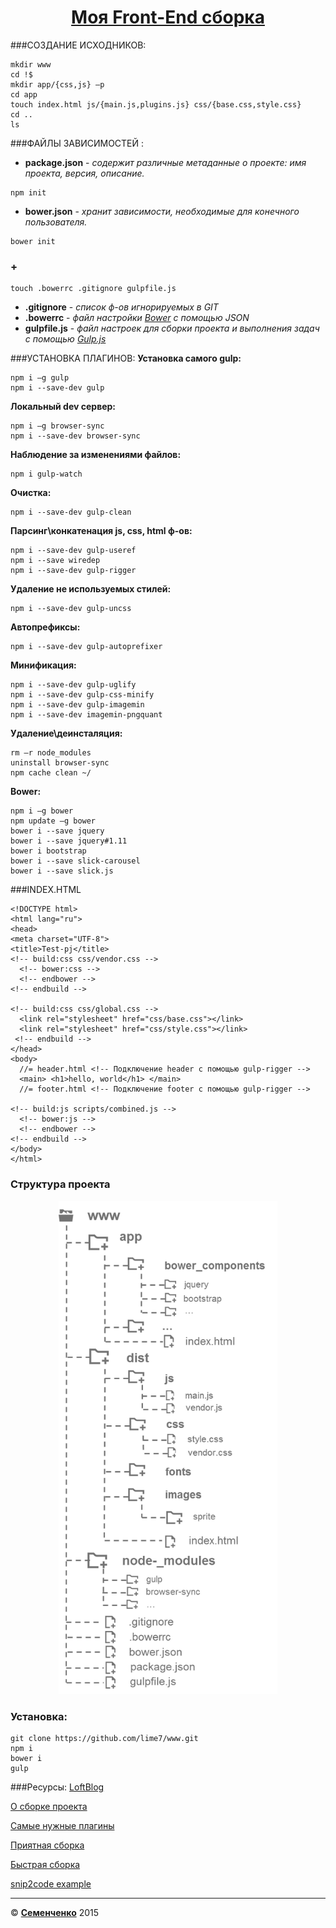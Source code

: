 <p><a href="https://github.com/lime7/www/blob/master/gulpfile.pdf"><h1 align="center">Моя Front-End сборка</h1></a></p>


###СОЗДАНИЕ ИСХОДНИКОВ:
```
mkdir www
cd !$
mkdir app/{css,js} –p
cd app
touch index.html js/{main.js,plugins.js} css/{base.css,style.css} 
cd ..
ls
```
###ФАЙЛЫ ЗАВИСИМОСТЕЙ :

- **package.json** - *содержит различные метаданные о проекте: имя проекта, версия, описание.*
```
npm init
```

- **bower.json** - *хранит зависимости, необходимые для конечного пользователя.*
```
bower init
```

### +
```
touch .bowerrc .gitignore gulpfile.js
```

- **.gitignore** - *cписок ф-ов игнорируемых в GIT*
- **.bowerrc** - *файл настройки [Bower](http://bower.io) с помощью JSON*
- **gulpfile.js** - *файл настроек для сборки проекта и выполнения задач с помощью [Gulp.js](http://gulpjs.com)*

###УСТАНОВКА ПЛАГИНОВ:
**Установка самого gulp:**
```
npm i –g gulp
npm i --save-dev gulp
```
**Локальный dev сервер:**
```
npm i –g browser-sync
npm i --save-dev browser-sync
```

**Наблюдение за изменениями файлов:**
```
npm i gulp-watch
```

**Очистка:**
```
npm i --save-dev gulp-clean
```

**Парсинг\конкатенация js, css, html ф-ов:**
```
npm i --save-dev gulp-useref
npm i --save wiredep
npm i --save-dev gulp-rigger
```


**Удаление не используемых стилей:**
```
npm i --save-dev gulp-uncss
```

**Автопрефиксы:**
```
npm i --save-dev gulp-autoprefixer
```


**Минификация:**
```
npm i --save-dev gulp-uglify
npm i --save-dev gulp-css-minify
npm i --save-dev gulp-imagemin
npm i --save-dev imagemin-pngquant
```

**Удаление\деинсталяция:**
```
rm –r node_modules
uninstall browser-sync
npm cache clean ~/
```

**Bower:**
```
npm i –g bower
npm update –g bower
bower i --save jquery
bower i --save jquery#1.11
bower i bootstrap
bower i --save slick-carousel
bower i --save slick.js
```

###INDEX.HTML
```
<!DOCTYPE html>
<html lang="ru">
<head>
<meta charset="UTF-8">
<title>Test-pj</title>
<!-- build:css css/vendor.css -->
  <!-- bower:css -->
  <!-- endbower -->
<!-- endbuild -->

<!-- build:css css/global.css -->
  <link rel="stylesheet" href="css/base.css"></link>
  <link rel="stylesheet" href="css/style.css"></link>
 <!-- endbuild -->
</head>
<body>
  //= header.html <!-- Подключение header с помощью gulp-rigger -->
  <main> <h1>hello, world</h1> </main>
  //= footer.html <!-- Подключение footer с помощью gulp-rigger -->
  
<!-- build:js scripts/combined.js -->
  <!-- bower:js -->
  <!-- endbower -->
<!-- endbuild -->
</body>
</html>
```
### Структура проекта

<p align="center"><a href="https://github.com/lime7/www"><img src="https://github.com/lime7/www/blob/master/www_dir.png?raw=true" alt="" style="max-width:100%; display:inline-block;" width="350"></a></p>

### Установка:
```
git clone https://github.com/lime7/www.git
npm i
bower i
gulp
```

###Ресурсы:
[LoftBlog](https://www.youtube.com/watch?v=9zwwmjGz1Vs&list=PLY4rE9dstrJwXCz1utct9b6Vub9VWQoKo)

[О сборке проекта](http://alexfedoseev.com/post/54/frontend-project-build)

[Самые нужные плагины](http://habrahabr.ru/post/252745/)

[Приятная сборка](http://habrahabr.ru/post/250569/)

[Быстрая сборка](http://habrahabr.ru/post/261467/)

[snip2code example](https://www.snip2code.com/Snippet/449281/Bullet-proff-gulpfile)





-------------------------------------------------------------------------------------------------
© **[Семенченко](semenchenkov.github.io)** 2015
